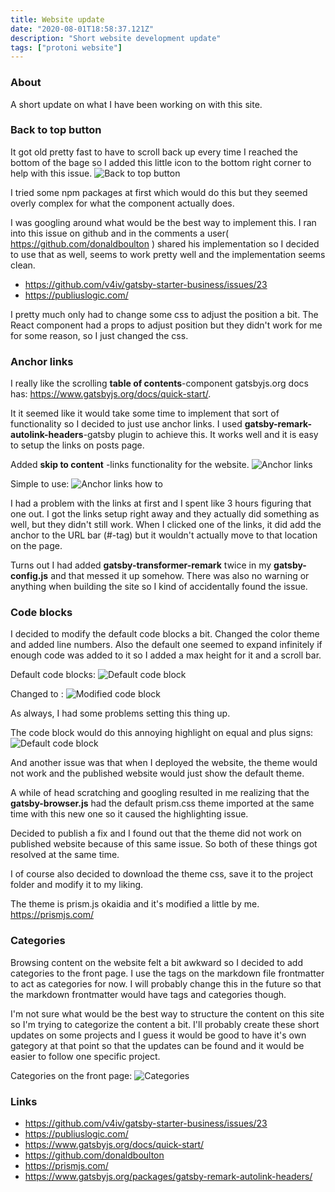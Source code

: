 ```yaml
---
title: Website update
date: "2020-08-01T18:58:37.121Z"
description: "Short website development update"
tags: ["protoni website"]
---
```


### About
A short update on what I have been working on with this site.

### Back to top button
It got old pretty fast to have to scroll back up every time I reached the bottom of 
the bage so I added this little icon to the bottom right corner to help with this issue.
![Back to top button](./backToTop.gif)

I tried some npm packages at first which would do this but they seemed overly complex for what the component actually does.

I was googling around what would be the best way to implement this. I ran into this issue on github and in the comments a 
user( <https://github.com/donaldboulton> ) shared his implementation so I decided to use that as well, seems to work pretty well and the implementation seems clean.

- <https://github.com/v4iv/gatsby-starter-business/issues/23>
- <https://publiuslogic.com/>

I pretty much only had to change some css to adjust the position a bit. The React component had a props to adjust position but they didn't work
for me for some reason, so I just changed the css.

### Anchor links
I really like the scrolling **table of contents**-component gatsbyjs.org docs has: <https://www.gatsbyjs.org/docs/quick-start/>.

It it seemed like it would take some time to implement that sort of functionality so I decided to just use anchor links.
I used **gatsby-remark-autolink-headers**-gatsby plugin to achieve this. It works well and it is easy to setup the links on posts page.

Added **skip to content** -links functionality for the website.
![Anchor links](./anchorLinks.gif)

Simple to use:
![Anchor links how to](./anchorLinks.PNG)

I had a problem with the links at first and I spent like 3 hours figuring that one out. I got the links setup right away and
they actually did something as well, but they didn't still work. When I clicked one of the links, it did add the anchor to the URL bar (#-tag)
but it wouldn't actually move to that location on the page.

Turns out I had added **gatsby-transformer-remark** twice in my **gatsby-config.js** and that messed it up somehow. There was also no warning or anything
when building the site so I kind of accidentally found the issue.


### Code blocks
I decided to modify the default code blocks a bit. Changed the color theme and added line numbers. Also the default one seemed to expand infinitely if enough
code was added to it so I added a max height for it and a scroll bar.

Default code blocks:
![Default code block](./codeBlockDefault.PNG)

Changed to :
![Modified code block](./codeBlock.PNG)

As always, I had some problems setting this thing up.

The code block would do this annoying highlight on equal and plus signs:
![Default code block](./codeBlockHighlight.PNG)

And another issue was that when I deployed the website, the theme would not work and the published website would just show the default theme.

A while of head scratching and googling resulted in me realizing that the **gatsby-browser.js** had the default prism.css theme imported at the same time
with this new one so it caused the highlighting issue. 

Decided to publish a fix and I found out that the theme did not work on published website because of this same issue. So both of these things got resolved
at the same time.

I of course also decided to download the theme css, save it to the project folder and modify it to my liking.

The theme is prism.js okaidia and it's modified a little by me.
<https://prismjs.com/>

### Categories
Browsing content on the website felt a bit awkward so I decided to add categories to the front page.
I use the tags on the markdown file frontmatter to act as categories for now. 
I will probably change this in the future so that the markdown frontmatter would have tags and categories though. 

I'm not sure what would be the best way to structure the content on this site so I'm trying to categorize the content a bit.
I'll probably create these short updates on some projects and I guess it would be good to have it's own gategory at that point so that
the updates can be found and it would be easier to follow one specific project.

Categories on the front page:
![Categories](./categories.PNG)

### Links
- <https://github.com/v4iv/gatsby-starter-business/issues/23>
- <https://publiuslogic.com/>
- <https://www.gatsbyjs.org/docs/quick-start/>
- <https://github.com/donaldboulton>
- <https://prismjs.com/>
- <https://www.gatsbyjs.org/packages/gatsby-remark-autolink-headers/>